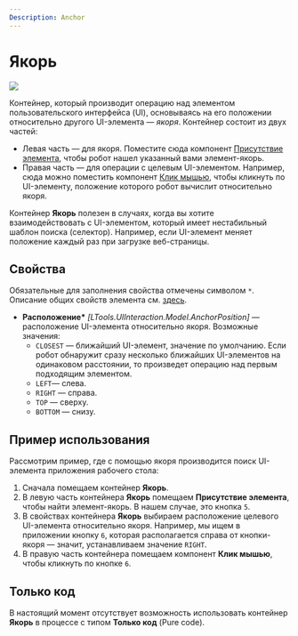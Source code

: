 ```yaml
---
Description: Anchor
---
```


# Якорь

![](<../../../resources/activities/basic/uiinteraction/anchor-activity.png>)


Контейнер, который производит операцию над элементом пользовательского интерфейса (UI), основываясь на его положении относительно другого UI-элемента — *якоря*. Контейнер состоит из двух частей:
* Левая часть — для якоря. Поместите сюда компонент [Присутствие элемента](https://docs.primo-rpa.ru/primo-rpa/g_elements/el_basic/els_uiinteraction/el_exists), чтобы робот нашел указанный вами элемент-якорь.
* Правая часть — для операции с целевым UI-элементом. Например, сюда можно поместить компонент [Клик мышью](https://docs.primo-rpa.ru/primo-rpa/g_elements/linuks/el-linux-basic/rabota-s-ui/el-click), чтобы кликнуть по UI-элементу, положение которого робот вычислит относительно якоря.

Контейнер **Якорь** полезен в случаях, когда вы хотите взаимодействовать с UI-элементом, который имеет нестабильный шаблон поиска (селектор). Например, если UI-элемент меняет положение каждый раз при загрузке веб-страницы.

## Свойства
Обязательные для заполнения свойства отмечены символом `*`. Описание общих свойств элемента см. [здесь](https://docs.primo-rpa.ru/primo-rpa/primo-studio/process/elements#svoistva-elementa).

* **Расположение\*** *[LTools.UIInteraction.Model.AnchorPosition]* — расположение UI-элемента относительно якоря. Возможные значения:
  * `CLOSEST` — ближайший UI-элемент, значение по умолчанию. Если робот обнаружит сразу несколько ближайших UI-элементов на одинаковом расстоянии, то произведет операцию над первым подходящим элементом.
  * `LEFT`— слева.
  * `RIGHT` — справа.
  * `TOP` — сверху.
  * `BOTTOM` — снизу.

## Пример использования

Рассмотрим пример, где с помощью якоря производится поиск UI-элемента приложения рабочего стола:
1. Сначала помещаем контейнер **Якорь**.
1. В левую часть контейнера **Якорь** помещаем **Присутствие элемента**, чтобы найти элемент-якорь. В нашем случае, это кнопка `5`.
1. В свойствах контейнера **Якорь** выбираем расположение целевого UI-элемента относительно якоря. Например, мы ищем в приложении кнопку `6`, которая располагается справа от кнопки-якоря — значит, устанавливаем значение `RIGHT`.
1. В правую часть контейнера помещаем компонент **Клик мышью**, чтобы кликнуть по кнопке `6`.

## Только код

В настоящий момент отсутствует возможность использовать контейнер **Якорь** в процессе с типом **Только код** (Pure code).
